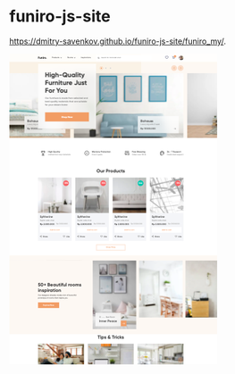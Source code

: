 # funiro-js-site
https://dmitry-savenkov.github.io/funiro-js-site/funiro_my/.
  
![alt text](screen/screen.png "")​    

